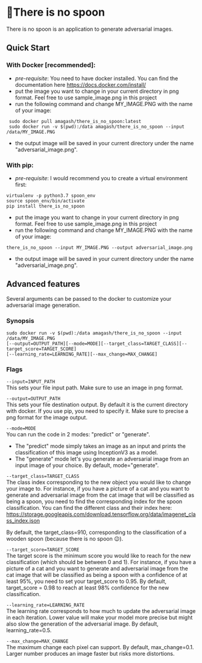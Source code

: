 
🥄There is no spoon 
===========
There is no spoon is an application to generate adversarial images.

## Quick Start
### With Docker [recommended]:
- *pre-requisite*: You need to have docker installed. You can find the documentation 
here https://docs.docker.com/install/
- put the image you want to change in your current directory in png format.
Feel free to use sample_image.png in this project
- run the following command and change MY_IMAGE.PNG with the name of your image:
```
 sudo docker pull amagash/there_is_no_spoon:latest
 sudo docker run -v $(pwd):/data amagash/there_is_no_spoon --input /data/MY_IMAGE.PNG
```
- the output image will be saved in your current directory under the name "adversarial_image.png".

### With pip:
-  *pre-requisite*: I would recommend you to create a virtual environment first:
```buildoutcfg
virtualenv -p python3.7 spoon_env
source spoon_env/bin/activate
pip install there_is_no_spoon
```
- put the image you want to change in your current directory in png format.
Feel free to use sample_image.png in this project
- run the following command and change MY_IMAGE.PNG with the name of your image:
```buildoutcfg
there_is_no_spoon --input MY_IMAGE.PNG --output adversarial_image.png
```
- the output image will be saved in your current directory under the name "adversarial_image.png".

## Advanced features
Several arguments can be passed to the docker to customize your adversarial image generation.

### Synopsis
```buildoutcfg
sudo docker run -v $(pwd):/data amagash/there_is_no_spoon --input /data/MY_IMAGE.PNG
[--output=OUTPUT_PATH][--mode=MODE][--target_class=TARGET_CLASS][--target_score=TARGET_SCORE]
[--learning_rate=LEARNING_RATE][--max_change=MAX_CHANGE]
```

### Flags
`--input=INPUT_PATH`\
This sets your file input path. Make sure to use an image in png format.

`--output=OUTPUT_PATH`\
This sets your file destination output. By default it is the current directory with docker.
If you use pip, you need to specify it. Make sure to precise a png format for the image output.

`--mode=MODE`\
You can run the code in 2 modes: "predict" or "generate".
- The "predict" mode simply takes an image as an input and prints the classification of this image using InceptionV3 as a model.
- The "generate" mode let's you generate an adversarial image from an input image of your choice.
By default, mode="generate".

`--target_class=TARGET_CLASS`\
The class index corresponding to the new object you would like to change your image to. For instance,
if you have a picture of a cat and you want to generate and adversarial image from the cat image 
that will be classified as being a spoon, you need to find the corresponding index for the
spoon classification. You can find the different class and their index here: 
https://storage.googleapis.com/download.tensorflow.org/data/imagenet_class_index.json

By default, the target_class=910, corresponding to the 
classification of a wooden spoon (because there is no spoon 😉).

`--target_score=TARGET_SCORE`\
The target score is the minimum score  you would like to reach for 
the new classification (which should be between 0 and 1). For instance, if you have a picture of a cat and you
want to generate and adversarial image from the cat image that will be classified as being a spoon
with a confidence of at least 95%, you need to set your target_score to 0.95. By default, target_score = 0.98 to reach
at least 98% confidence for the new classification.

`--learning_rate=LEARNING_RATE`\
The learning rate corresponds to how much to update the adversarial image in each iteration.
Lower value will make your model more precise but might also slow the generation of the adversarial image. 
By default, learning_rate=0.5.

`--max_change=MAX_CHANGE`\
The maximum change each pixel can support. By default, max_change=0.1.
Larger number produces an image faster but risks more distortions.

